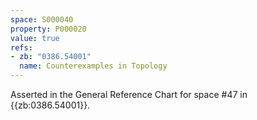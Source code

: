 ```yaml
---
space: S000040
property: P000020
value: true
refs:
- zb: "0386.54001"
  name: Counterexamples in Topology
---
```


Asserted in the General Reference Chart for space #47 in
{{zb:0386.54001}}.
